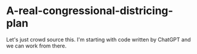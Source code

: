 # A-real-congressional-districing-plan
Let's just crowd source this. I'm starting with code written by ChatGPT and we can work from there.
